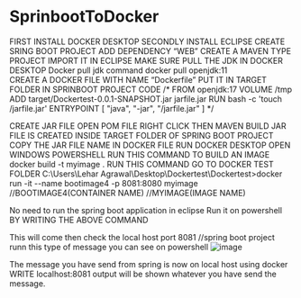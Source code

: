 # SprinbootToDocker
FIRST INSTALL DOCKER DESKTOP
SECONDLY INSTALL ECLIPSE
CREATE SRING BOOT PROJECT ADD DEPENDENCY “WEB”
CREATE A MAVEN TYPE PROJECT 
IMPORT IT IN ECLIPSE
MAKE SURE PULL THE JDK IN DOCKER DESKTOP
Docker pull jdk command
        docker pull openjdk:11   
CREATE A DOCKER FILE WITH NAME “Dockerfile”
PUT IT IN TARGET FOLDER IN SPRINBOOT PROJECT 
CODE
/*
FROM openjdk:17
VOLUME /tmp
ADD target/Dockertest-0.0.1-SNAPSHOT.jar jarfile.jar
RUN bash -c 'touch /jarfile.jar'
ENTRYPOINT [ "java", "-jar", "/jarfile.jar" ]
*/

CREATE JAR FILE OPEN POM FILE RIGHT CLICK THEN MAVEN BUILD JAR FILE IS CREATED INSIDE TARGET FOLDER OF SPRING BOOT PROJECT
COPY THE JAR FILE NAME IN DOCKER FILE
 RUN DOCKER DESKTOP
 OPEN WINDOWS POWERSHELL
 RUN THIS COMMAND TO BUILD AN IMAGE
                                        docker build -t myimage .
RUN THIS COMMAND GO TO DOCKER TEST FOLDER
         C:\Users\Lehar Agrawal\Desktop\Dockertest\Dockertest>docker run -it --name bootimage4 -p 8081:8080 myimage
//BOOTIMAGE4(CONTAINER NAME)
//MYIMAGE(IMAGE NAME)

No need to run the spring boot application in eclipse
Run it on powershell BY WRITING THE ABOVE COMMAND
 
This will come then check the local host port 8081
//spring boot project runn this type of message you can see on powershell
![image](https://github.com/Lehar1107/SprinbootToDocker/assets/126607616/08a4eae4-7861-4404-90ba-923de61a63a7)

The message you have send from spring is now on local host using docker
WRITE
      localhost:8081 
      output will be shown whatever you have send the message.
